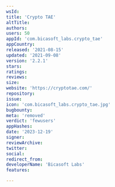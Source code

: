 ```yaml
---
wsId: 
title: 'Crypto TAE'
altTitle: 
authors: 
users: 50
appId: 'com.bicasoft_labs.crypto_tae'
appCountry: 
released: '2021-08-15'
updated: '2021-09-08'
version: '2.2.1'
stars: 
ratings: 
reviews: 
size: 
website: 'https://cryptotae.com/'
repository: 
issue: 
icon: 'com.bicasoft_labs.crypto_tae.jpg'
bugbounty: 
meta: 'removed'
verdict: 'fewusers'
appHashes: 
date: '2023-12-19'
signer: 
reviewArchive: 
twitter: 
social: 
redirect_from: 
developerName: 'Bicasoft Labs'
features: 

---
```


